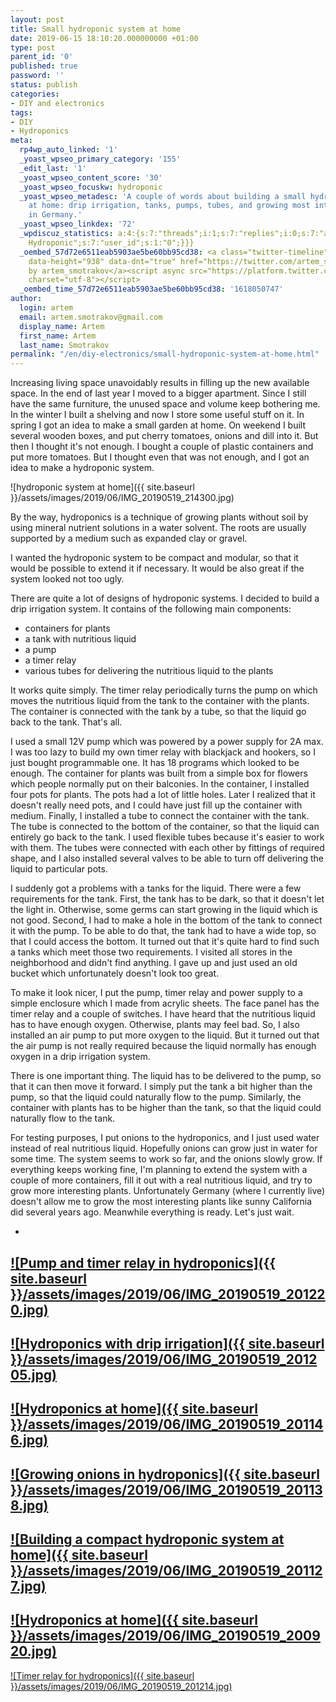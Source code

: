 ```yaml
---
layout: post
title: Small hydroponic system at home
date: 2019-06-15 18:10:20.000000000 +01:00
type: post
parent_id: '0'
published: true
password: ''
status: publish
categories:
- DIY and electronics
tags:
- DIY
- Hydroponics
meta:
  rp4wp_auto_linked: '1'
  _yoast_wpseo_primary_category: '155'
  _edit_last: '1'
  _yoast_wpseo_content_score: '30'
  _yoast_wpseo_focuskw: hydroponic
  _yoast_wpseo_metadesc: 'A couple of words about building a small hydroponic system
    at home: drip irrigation, tanks, pumps, tubes, and growing most interesting plants
    in Germany.'
  _yoast_wpseo_linkdex: '72'
  _wpdiscuz_statistics: a:4:{s:7:"threads";i:1;s:7:"replies";i:0;s:7:"authors";i:1;s:14:"recent_authors";a:1:{i:0;O:8:"stdClass":3:{s:20:"comment_author_email";s:25:"amazinghydropon@gmail.com";s:14:"comment_author";s:18:"Amazing
    Hydroponic";s:7:"user_id";s:1:"0";}}}
  _oembed_57d72e6511eab5903ae5be60bb95cd38: <a class="twitter-timeline" data-width="625"
    data-height="938" data-dnt="true" href="https://twitter.com/artem_smotrakov?ref_src=twsrc%5Etfw">Tweets
    by artem_smotrakov</a><script async src="https://platform.twitter.com/widgets.js"
    charset="utf-8"></script>
  _oembed_time_57d72e6511eab5903ae5be60bb95cd38: '1618050747'
author:
  login: artem
  email: artem.smotrakov@gmail.com
  display_name: Artem
  first_name: Artem
  last_name: Smotrakov
permalink: "/en/diy-electronics/small-hydroponic-system-at-home.html"
---
```

<!-- wp:paragraph -->

Increasing living space unavoidably results in filling up the new available space. In the end of last year I moved to a bigger apartment. Since I still have the same furniture, the unused space and volume keep bothering me. In the winter I built a shelving and now I store some useful stuff on it. In spring I got an idea to make a small garden at home. On weekend I built several wooden boxes, and put cherry tomatoes, onions and dill into it. But then I thought it's not enough. I bought a couple of plastic containers and put more tomatoes. But I thought even that was not enough, and I got an idea to make a hydroponic system.

<!-- /wp:paragraph -->

<!-- wp:image {"id":3148} -->

![hydroponic system at home]({{ site.baseurl }}/assets/images/2019/06/IMG_20190519_214300.jpg)

<!-- /wp:image -->

<!-- wp:more -->  
<!--more-->  
<!-- /wp:more -->

<!-- wp:paragraph -->

By the way, hydroponics is a technique of growing plants without soil by using mineral nutrient solutions in a water solvent. The roots are usually supported by a medium such as expanded clay or gravel.

<!-- /wp:paragraph -->

<!-- wp:paragraph -->

I wanted the hydroponic system to be compact and modular, so that it would be possible to extend it if necessary. It would be also great if the system looked not too ugly.

<!-- /wp:paragraph -->

<!-- wp:paragraph -->

There are quite a lot of designs of hydroponic systems. I decided to build a drip irrigation system. It contains of the following main components:

<!-- /wp:paragraph -->

<!-- wp:list -->

- containers for plants
- a tank with nutritious liquid
- a pump
- a timer relay
- various tubes for delivering the nutritious liquid to the plants

<!-- /wp:list -->

<!-- wp:paragraph -->

It works quite simply. The timer relay periodically turns the pump on which moves the nutritious liquid from the tank to the container with the plants. The container is connected with the tank by a tube, so that the liquid go back to the tank. That's all.

<!-- /wp:paragraph -->

<!-- wp:paragraph -->

I used a small 12V pump which was powered by a power supply for 2A max. I was too lazy to build my own timer relay with blackjack and hookers, so I just bought programmable one. It has 18 programs which looked to be enough. The container for plants was built from a simple box for flowers which people normally put on their balconies. In the container, I installed four pots for plants. The pots had a lot of little holes. Later I realized that it doesn't really need pots, and I could have just fill up the container with medium. Finally, I installed a tube to connect the container with the tank. The tube is connected to the bottom of the container, so that the liquid can entirely go back to the tank. I used flexible tubes because it's easier to work with them. The tubes were connected with each other by fittings of required shape, and I also installed several valves to be able to turn off delivering the liquid to particular pots.

<!-- /wp:paragraph -->

<!-- wp:paragraph -->

I suddenly got a problems with a tanks for the liquid. There were a few requirements for the tank. First, the tank has to be dark, so that it doesn't let the light in. Otherwise, some germs can start growing in the liquid which is not good. Second, I had to make a hole in the bottom of the tank to connect it with the pump. To be able to do that, the tank had to have a wide top, so that I could access the bottom. It turned out that it's quite hard to find such a tanks which meet those two requirements. I visited all stores in the neighborhood and didn't find anything. I gave up and just used an old bucket which unfortunately doesn't look too great.

<!-- /wp:paragraph -->

<!-- wp:paragraph -->

To make it look nicer, I put the pump, timer relay and power supply to a simple enclosure which I made from acrylic sheets. The face panel has the timer relay and a couple of switches. I have heard that the nutritious liquid has to have enough oxygen. Otherwise, plants may feel bad. So, I also installed an air pump to put more oxygen to the liquid. But it turned out that the air pump is not really required because the liquid normally has enough oxygen in a drip irrigation system.

<!-- /wp:paragraph -->

<!-- wp:paragraph -->

There is one important thing. The liquid has to be delivered to the pump, so that it can then move it forward. I simply put the tank a bit higher than the pump, so that the liquid could naturally flow to the pump. Similarly, the container with plants has to be higher than the tank, so that the liquid could naturally flow to the tank.

<!-- /wp:paragraph -->

<!-- wp:paragraph -->

For testing purposes, I put onions to the hydroponics, and I just used water instead of real nutritious liquid. Hopefully onions can grow just in water for some time. The system seems to work so far, and the onions slowly grow. If everything keeps working fine, I'm planning to extend the system with a couple of more containers, fill it out with a real nutritious liquid, and try to grow more interesting plants. Unfortunately Germany (where I currently live) doesn't allow me to grow the most interesting plants like sunny California did several years ago. Meanwhile everything is ready. Let's just wait.

<!-- /wp:paragraph -->

<!-- wp:gallery {"ids":[3150,3152,3153,3154,3155,3156,3151],"columns":2,"linkTo":"media"} -->

- 
[![Pump and timer relay in hydroponics]({{ site.baseurl }}/assets/images/2019/06/IMG_20190519_201220.jpg)](https://blog.gypsyengineer.com/wp-content/uploads/2019/06/IMG_20190519_201220.jpg)
- 
[![Hydroponics with drip irrigation]({{ site.baseurl }}/assets/images/2019/06/IMG_20190519_201205.jpg)](https://blog.gypsyengineer.com/wp-content/uploads/2019/06/IMG_20190519_201205.jpg)
- 
[![Hydroponics at home]({{ site.baseurl }}/assets/images/2019/06/IMG_20190519_201146.jpg)](https://blog.gypsyengineer.com/wp-content/uploads/2019/06/IMG_20190519_201146.jpg)
- 
[![Growing onions in hydroponics]({{ site.baseurl }}/assets/images/2019/06/IMG_20190519_201138.jpg)](https://blog.gypsyengineer.com/wp-content/uploads/2019/06/IMG_20190519_201138.jpg)
- 
[![Building a compact hydroponic system at home]({{ site.baseurl }}/assets/images/2019/06/IMG_20190519_201127.jpg)](https://blog.gypsyengineer.com/wp-content/uploads/2019/06/IMG_20190519_201127.jpg)
- 
[![Hydroponics at home]({{ site.baseurl }}/assets/images/2019/06/IMG_20190519_200920.jpg)](https://blog.gypsyengineer.com/wp-content/uploads/2019/06/IMG_20190519_200920.jpg)
- 
[![Timer relay for hydroponics]({{ site.baseurl }}/assets/images/2019/06/IMG_20190519_201214.jpg)](https://blog.gypsyengineer.com/wp-content/uploads/2019/06/IMG_20190519_201214.jpg)

<!-- /wp:gallery -->

